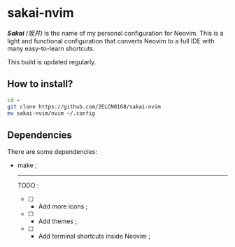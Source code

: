 # sakai-nvim
***Sakai*** *(坂井)* is the name of my personal configuration for Neovim.
This is a light and functional configuration that converts Neovim to a full IDE with many easy-to-learn shortcuts.

This build is updated regularly.

## How to install?

```bash
cd ~
git clone https://github.com/2ELCN0168/sakai-nvim
mv sakai-nvim/nvim ~/.config
```

## Dependencies

There are some dependencies:

- make ;

  ***

  TODO :

  - [ ] - Add more icons ;
  - [ ] - Add themes ;
  - [ ] - Add terminal shortcuts inside Neovim ;
